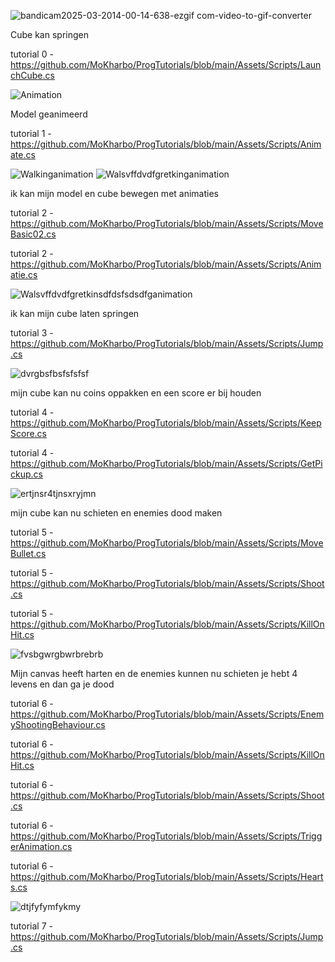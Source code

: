 ![bandicam2025-03-2014-00-14-638-ezgif com-video-to-gif-converter](https://github.com/user-attachments/assets/6f80913b-ee4e-4dda-b02e-4446637afcd3)

Cube kan springen

tutorial 0 -https://github.com/MoKharbo/ProgTutorials/blob/main/Assets/Scripts/LaunchCube.cs

![Animation](https://github.com/user-attachments/assets/1bcaa461-2051-4445-a667-23648fcd5b36)

Model geanimeerd

tutorial 1 -https://github.com/MoKharbo/ProgTutorials/blob/main/Assets/Scripts/Animate.cs

![Walkinganimation](https://github.com/user-attachments/assets/e399c5b0-0839-45a4-a2b6-7020c4e0ddeb)
![Walsvffdvdfgretkinganimation](https://github.com/user-attachments/assets/528a8db9-6349-466b-b626-38d10a5f6717)

ik kan mijn model en cube bewegen met animaties

tutorial 2 -https://github.com/MoKharbo/ProgTutorials/blob/main/Assets/Scripts/MoveBasic02.cs         
            
tutorial 2 -https://github.com/MoKharbo/ProgTutorials/blob/main/Assets/Scripts/Animatie.cs

![Walsvffdvdfgretkinsdfdsfsdsdfganimation](https://github.com/user-attachments/assets/f2085a20-b008-4c0f-b885-b9d8eeb36854)

ik kan mijn cube laten springen

tutorial 3 -https://github.com/MoKharbo/ProgTutorials/blob/main/Assets/Scripts/Jump.cs

![dvrgbsfbsfsfsfsf](https://github.com/user-attachments/assets/96c0659c-e3c7-45f7-892a-ae49cb4d3215)

mijn cube kan nu coins oppakken en een score er bij houden

tutorial 4 -https://github.com/MoKharbo/ProgTutorials/blob/main/Assets/Scripts/KeepScore.cs

tutorial 4 -https://github.com/MoKharbo/ProgTutorials/blob/main/Assets/Scripts/GetPickup.cs

![ertjnsr4tjnsxryjmn](https://github.com/user-attachments/assets/927786ac-2280-4410-b408-cee9a12160d9)

mijn cube kan nu schieten en enemies dood maken

tutorial 5 -https://github.com/MoKharbo/ProgTutorials/blob/main/Assets/Scripts/MoveBullet.cs

tutorial 5 -https://github.com/MoKharbo/ProgTutorials/blob/main/Assets/Scripts/Shoot.cs

tutorial 5 -https://github.com/MoKharbo/ProgTutorials/blob/main/Assets/Scripts/KillOnHit.cs

![fvsbgwrgbwrbrebrb](https://github.com/user-attachments/assets/0014fe08-e957-4ad9-bb2b-464b6f8ef251)

Mijn canvas heeft harten en de enemies kunnen nu schieten je hebt 4 levens en dan ga je dood

tutorial 6 -https://github.com/MoKharbo/ProgTutorials/blob/main/Assets/Scripts/EnemyShootingBehaviour.cs

tutorial 6 -https://github.com/MoKharbo/ProgTutorials/blob/main/Assets/Scripts/KillOnHit.cs

tutorial 6 -https://github.com/MoKharbo/ProgTutorials/blob/main/Assets/Scripts/Shoot.cs

tutorial 6 -https://github.com/MoKharbo/ProgTutorials/blob/main/Assets/Scripts/TriggerAnimation.cs

tutorial 6 -https://github.com/MoKharbo/ProgTutorials/blob/main/Assets/Scripts/Hearts.cs

![dtjfyfymfykmy](https://github.com/user-attachments/assets/07ea636f-6a46-4bc0-822e-57862d0558e3)

tutorial 7 -https://github.com/MoKharbo/ProgTutorials/blob/main/Assets/Scripts/Jump.cs
